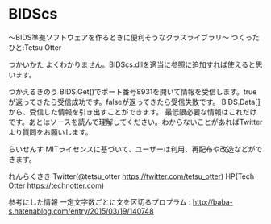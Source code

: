 # BIDScs
～BIDS準拠ソフトウェアを作るときに便利そうなクラスライブラリ～
つくったひと:Tetsu Otter


つかいかた
よくわかりません。BIDScs.dllを適当に参照に追加すれば使えると思います。


つかえるきのう
BIDS.Get()でポート番号8931を開いて情報を受信します。trueが返ってきたら受信成功です。falseが返ってきたら受信失敗です。
BIDS.Data[]から、受信した情報を引き出すことができます。
最低限必要な情報はこれだけです。あとはソースを読んで理解してください。わからないことがあればTwitterより質問をお願いします。

らいせんす
MITライセンスに基づいて、ユーザーは利用、再配布や改造などができます。


れんらくさき
Twitter(@tetsu_otter https://twitter.com/tetsu_otter)
HP(Tech Otter https://technotter.com)


参考にした情報
一定文字数ごとに文を区切るプロプラム : http://baba-s.hatenablog.com/entry/2015/03/19/140748


